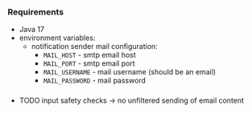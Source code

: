 ### Requirements
- Java 17
- environment variables: 
  - notification sender mail configuration:
    - `MAIL_HOST` - smtp email host
    - `MAIL_PORT` - smtp email port
    - `MAIL_USERNAME` - mail username (should be an email)
    - `MAIL_PASSWORD` - mail password

### 
* TODO input safety checks -> no unfiltered sending of email content
